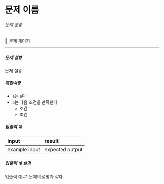 # 문제 이름

###### 문제 분류

[:link: 문제 페이지](https://www.example.com/)

---

##### 문제 설명

문제 설명

##### 제한사항

- `a`는 a다
- `b`는 다음 조건을 만족한다
  - 조건
  - 조건

##### 입출력 예

| input         | result          |
| :------------ | :-------------- |
| example input | expected output |

##### 입출력 예 설명

입출력 예 #1
문제의 설명과 같다.
